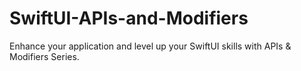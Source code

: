 # SwiftUI-APIs-and-Modifiers
Enhance your application and level up your SwiftUI skills with APIs &amp; Modifiers Series.
